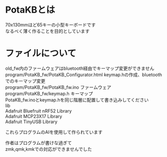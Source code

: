# PotaKBとは 
70x130mmほど65キーの小型キーボードです  
なるべく薄く作ることを目的としています  
  
# ファイルについて  
old\_fw内のファームウェアはbluetooth経由でキーマップ変更ができません  
program/PotaKB\_fw/PotaKB\_Configurator.html keymap.hの作成、bluetoothでのキーマップ変更   
program/PotaKB\_fw/PotaKB\_fw.ino            ファームウェア  
program/PotaKB\_fw/keymap.h                 キーマップ  
PotaKB\_fw.inoとkeymap.hを同じ階層に配置して書き込みしてください  
lib  
Adafruit Bluefruit nRF52 Library  
Adafruit MCP23X17 Library  
Adafruit TinyUSB Library  
  
これらプログラムのAIを使用して作られています  
  
作者はプログラムが書けな過ぎて  
zmk,qmk,kmkでの対応ができませんでした  
